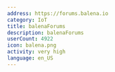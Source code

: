 ```yaml
---
address: https://forums.balena.io
category: IoT
title: balenaForums
description: balenaForums
userCount: 4922
icon: balena.png
activity: very high
language: en_US
---
```

